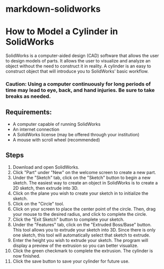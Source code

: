 # markdown-solidworks
# How to Model a Cylinder in SolidWorks

SolidWorks is a computer-aided design (CAD) software that allows the user to design models of parts. It allows the user to visualize and analyze an object without the need to construct it in reality. A cylinder is an easy to construct object that will introduce you to SolidWorks' basic workflow.
### Caution: Using a computer continuously for long periods of time may lead to eye, back, and hand injuries. Be sure to take breaks as needed.

## Requirements:

- A computer capable of running SolidWorks
- An internet connection
- A SolidWorks license (may be offered through your institution)
- A mouse with scroll wheel (recommended)

## Steps

1. Download and open SolidWorks.
2. Click "Part" under "New" on the welcome screen to create a new part.
3. Under the "Sketch" tab, click on the "Sketch" button to begin a new sketch. The easiest way to create an object in SolidWorks is to create a 2D sketch, then extrude into 3D.
4. Click on the plane you wish to create your sketch in to initialize the sketch.
5. Click on the "Circle" tool.
6. Click on your screen to place the center point of the circle. Then, drag your mouse to the desired radius, and click to complete the circle.
7. Click the "Exit Sketch" button to complete your sketch.
8. Under the "Features" tab, click on the "Extruded Boss/Base" button. This tool allows you to extrude your sketch into 3D. Since there is only one sketch, this tool will automatically select that sketch to extrude.
9. Enter the height you wish to extrude your sketch. The program will display a preview of the extrusion so you can better visualize.
10. Click the green checkmark to complete the extrusion. The cylinder is now finished.
11. Click the save button to save your cylinder for future use.




[//]: # (These are reference links used in the body of this note and get stripped out when the markdown processor does its job. There is no need to format nicely because it shouldn't be seen. Thanks SO - http://stackoverflow.com/questions/4823468/store-comments-in-markdown-syntax)

   [dill]: <https://github.com/joemccann/dillinger>
   [git-repo-url]: <https://github.com/joemccann/dillinger.git>
   [john gruber]: <http://daringfireball.net>
   [df1]: <http://daringfireball.net/projects/markdown/>
   [markdown-it]: <https://github.com/markdown-it/markdown-it>
   [Ace Editor]: <http://ace.ajax.org>
   [node.js]: <http://nodejs.org>
   [Twitter Bootstrap]: <http://twitter.github.com/bootstrap/>
   [jQuery]: <http://jquery.com>
   [@tjholowaychuk]: <http://twitter.com/tjholowaychuk>
   [express]: <http://expressjs.com>
   [AngularJS]: <http://angularjs.org>
   [Gulp]: <http://gulpjs.com>

   [PlDb]: <https://github.com/joemccann/dillinger/tree/master/plugins/dropbox/README.md>
   [PlGh]: <https://github.com/joemccann/dillinger/tree/master/plugins/github/README.md>
   [PlGd]: <https://github.com/joemccann/dillinger/tree/master/plugins/googledrive/README.md>
   [PlOd]: <https://github.com/joemccann/dillinger/tree/master/plugins/onedrive/README.md>
   [PlMe]: <https://github.com/joemccann/dillinger/tree/master/plugins/medium/README.md>
   [PlGa]: <https://github.com/RahulHP/dillinger/blob/master/plugins/googleanalytics/README.md>
